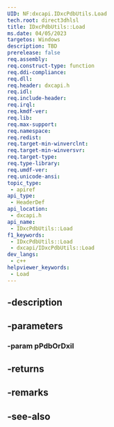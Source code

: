 ```yaml
---
UID: NF:dxcapi.IDxcPdbUtils.Load
tech.root: direct3dhlsl
title: IDxcPdbUtils::Load
ms.date: 04/05/2023
targetos: Windows
description: TBD
prerelease: false
req.assembly: 
req.construct-type: function
req.ddi-compliance: 
req.dll: 
req.header: dxcapi.h
req.idl: 
req.include-header: 
req.irql: 
req.kmdf-ver: 
req.lib: 
req.max-support: 
req.namespace: 
req.redist: 
req.target-min-winverclnt: 
req.target-min-winversvr: 
req.target-type: 
req.type-library: 
req.umdf-ver: 
req.unicode-ansi: 
topic_type:
 - apiref
api_type:
 - HeaderDef
api_location:
 - dxcapi.h
api_name:
 - IDxcPdbUtils::Load
f1_keywords:
 - IDxcPdbUtils::Load
 - dxcapi/IDxcPdbUtils::Load
dev_langs:
 - c++
helpviewer_keywords:
 - Load
---
```


## -description

## -parameters

### -param pPdbOrDxil

## -returns

## -remarks

## -see-also

